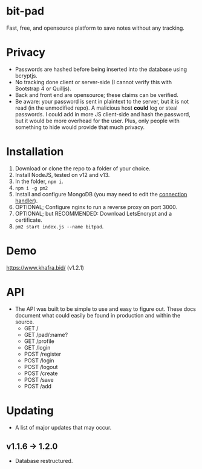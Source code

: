 # bit-pad
 Fast, free, and opensource platform to save notes without any tracking.

# Privacy
* Passwords are hashed before being inserted into the database using bcryptjs.
* No tracking done client or server-side (I cannot verify this with Bootstrap 4 or Quilljs).
* Back and front end are opensource; these claims can be verified.
* Be aware: your password is sent in plaintext to the server, but it is not read (in the unmodified repo). A malicious host **could** log or steal passwords. I could add in more JS client-side and hash the password, but it would be more overhead for the user. Plus, only people with something to hide would provide that much privacy.

# Installation
1. Download or clone the repo to a folder of your choice.
2. Install NodeJS, tested on v12 and v13.
3. In the folder, ``npm i``.
4. ``npm i -g pm2``
5. Install and configure MongoDB (you may need to edit the [connection handler](./src/lib/Connect.js)).
6. OPTIONAL; Configure nginx to run a reverse proxy on port 3000.
7. OPTIONAL; but RECOMMENDED: Download LetsEncrypt and a certificate.
8. ``pm2 start index.js --name bitpad``.

# Demo
https://www.khafra.bid/ (v1.2.1)

# API
* The API was built to be simple to use and easy to figure out. These docs document what could easily be found in production and within the source.
    * GET / 
    * GET /pad/:name?
    * GET /profile
    * GET /login
    * POST /register
    * POST /login
    * POST /logout
    * POST /create
    * POST /save
    * POST /add

# Updating 
* A list of major updates that may occur.

## v1.1.6 -> 1.2.0
* Database restructured.